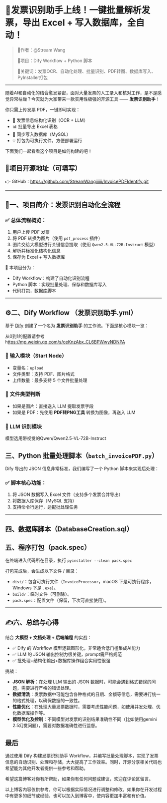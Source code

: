 # 🚀发票识别助手上线！一键批量解析发票，导出 Excel + 写入数据库，全自动！

> 📍作者：@Stream Wang
> 
> 
> 🔗项目：Dify Workflow + Python 脚本
> 
> 🧰关键词：发票OCR、自动化处理、批量识别、PDF转图、数据库写入、PyInstaller打包
> 

---

随着AI和自动化的结合愈发紧密，面对大量发票的人工录入和核对工作，是不是感觉异常枯燥？今天就为大家带来一款实用性极强的开源工具 —— **发票识别助手**！

你只需上传发票 PDF，一键即可实现：

- 🧠 发票信息结构化识别（OCR + LLM）
- 📊 批量导出 Excel 表格
- 🏦 同步写入数据库（MySQL）
- 💡 打包为可执行文件，方便部署运行

下面我们一起看看这个项目是如何构建的吧！

## 📎项目开源地址（可填写）

👉 GitHub：https://github.com/StreamWangiiiiii/InvoicePDFIdentify.git

---

## 📌一、项目简介：发票识别自动化全流程

### ✅ 总体流程概览：

1. 用户上传 PDF 发票
2. 将 PDF 转换为图片（使用 `pdf_process` 插件）
3. 图片交给大模型进行关键信息提取（使用 `Qwen2.5-VL-72B-Instruct` 模型）
4. 解析并标准化结构化信息
5. 保存为 Excel + 写入数据库

📎 本项目分为：

- Dify Workflow：构建了自动化识别流程
- Python 脚本：实现批量处理、保存和数据库写入
- 代码打包，数据库脚本

---

## ⚙️二、Dify Workflow （发票识别助手.yml）

基于 [Dify](https://dify.ai/) 创建了一个名为 **发票识别助手** 的工作流。下面是核心模块一览：

从0到1的配置请参考 h[ttps://mp.weixin.qq.com/s/ceKnzAbx_CL6BPWwyNDNPA](https://mp.weixin.qq.com/s/ceKnzAbx_CL6BPWwyNDNPA)

### 🔧 输入模块（Start Node）

- 变量名：`upload`
- 文件类型：支持 PDF、图片格式
- 上传数量：最多支持 5 个文件批量处理

### 🔄 文件类型判断

- 如果是图片：直接送入 LLM 提取发票字段
- 如果是 PDF：先使用 **PDF转PNG工具** 转换为图像，再送入 LLM

### 🧠 LLM 识别模块

模型选用带视觉的Qwen/Qwen2.5-VL-72B-Instruct

## 三、Python 批量处理脚本（`batch_invoicePDF.py`）

Dify 导出的 JSON 信息非常标准，我们编写了一个 Python 脚本来实现后处理：

### ✅ 脚本核心功能：

1. 将 JSON 数据写入 Excel 文件（支持多个发票合并导出）
2. 将数据入库保存（MySQL 支持）
3. 支持命令行运行，适配批处理任务

---

## 四、数据库脚本（DatabaseCreation.sql）

## 五、程序打包（pack.spec）

在终端进入代码所在目录，执行   `pyinstaller --clean pack.spec`

打包完成后，会生成以下文件 / 目录：

- `dist/`：包含可执行文件（`InvoiceProcessor`，macOS 下是可执行程序，Windows 下是 `.exe`）。
- `build/`：临时文件（可删除）。
- `pack.spec`：配置文件（保留，下次可直接使用）。

---

## ✍️六、总结与心得

结合 **大模型 + 文档处理 + 后端编程** 的实战：

- ✅ Dify 的 Workflow 模型逻辑图形化，非常适合低门槛集成AI能力
- ✅ LLM 的 JSON 输出控制力很关键，prompt需严格规范
- ✅ 批处理+结构化输出+数据库操作组合实用性很强

挑战：

- **JSON 解析**：在处理 LLM 输出的 JSON 数据时，可能会遇到格式错误的问题，需要进行严格的错误处理。
- **数据清洗**：发票数据中可能包含各种格式的日期、金额等信息，需要进行统一的格式处理，以确保数据的一致性。
- **性能优化**：在处理大量发票数据时，需要考虑性能问题，如使用并发处理、优化数据库操作等。
- **模型优化及控制**：不同模型对发票的识别结果准确性不同（比如使用gemini 2.5幻觉问题），需要对数据准确性进行监督。

## 最后

通过使用 Dify 构建发票识别助手 Workflow，并编写批量处理脚本，实现了发票信息的自动识别、处理和存储，大大提高了工作效率。同时，开源分享相关代码也希望能为其他开发者提供一些参考和帮助。

希望这篇博客对你有所帮助，如果你有任何问题或建议，欢迎在评论区留言。

以上博客内容仅供参考，你可以根据实际情况进行调整和修改。如果你在开发过程中有更多的细节或经验，也可以加入到博客中，使内容更加丰富和有价值。
